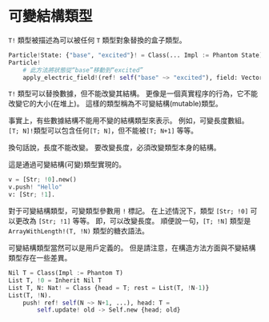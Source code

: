 # 可變結構類型

`T!` 類型被描述為可以被任何 `T` 類型對象替換的盒子類型。

```python
Particle!State: {"base", "excited"}! = Class(... Impl := Phantom State)
Particle!
    # 此方法將狀態從“base”移動到“excited”
    apply_electric_field!(ref! self("base" ~> "excited"), field: Vector) = ...
```

`T!` 類型可以替換數據，但不能改變其結構。
更像是一個真實程序的行為，它不能改變它的大小(在堆上)。 這樣的類型稱為不可變結構(mutable)類型。

事實上，有些數據結構不能用不變的結構類型來表示。
例如，可變長度數組。 `[T; N]!`類型可以包含任何`[T; N]`，但不能被`[T; N+1]` 等等。

換句話說，長度不能改變。 要改變長度，必須改變類型本身的結構。

這是通過可變結構(可變)類型實現的。

```python
v = [Str; !0].new()
v.push! "Hello"
v: [Str; !1].
```

對于可變結構類型，可變類型參數用 `!` 標記。 在上述情況下，類型 `[Str; !0]` 可以更改為 `[Str; !1]` 等等。 即，可以改變長度。
順便說一句，`[T; !N]` 類型是 `ArrayWithLength!(T, !N)` 類型的糖衣語法。

可變結構類型當然可以是用戶定義的。 但是請注意，在構造方法方面與不變結構類型存在一些差異。

```python
Nil T = Class(Impl := Phantom T)
List T, !0 = Inherit Nil T
List T, N: Nat! = Class {head = T; rest = List(T, !N-1)}
List(T, !N).
    push! ref! self(N ~> N+1, ...), head: T =
        self.update! old -> Self.new {head; old}
```
